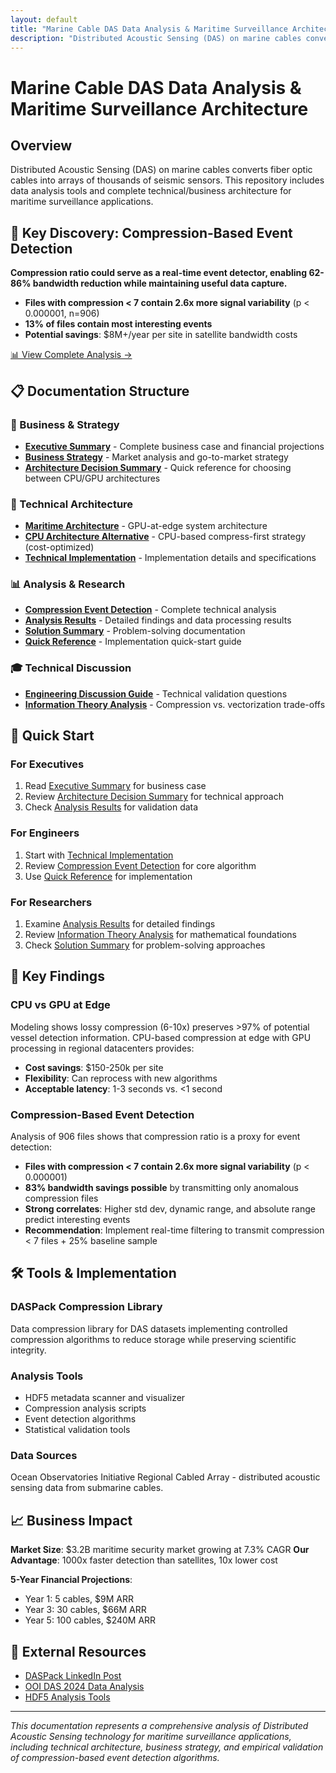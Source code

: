 ```yaml
---
layout: default
title: "Marine Cable DAS Data Analysis & Maritime Surveillance Architecture"
description: "Distributed Acoustic Sensing (DAS) on marine cables converts fiber optic cables into arrays of thousands of seismic sensors. This repository includes data analysis tools and complete technical/business architecture for maritime surveillance applications."
---
```


# Marine Cable DAS Data Analysis & Maritime Surveillance Architecture

## Overview

Distributed Acoustic Sensing (DAS) on marine cables converts fiber optic cables into arrays of thousands of seismic sensors. This repository includes data analysis tools and complete technical/business architecture for maritime surveillance applications.

## 🎯 Key Discovery: Compression-Based Event Detection

**Compression ratio could serve as a real-time event detector, enabling 62-86% bandwidth reduction while maintaining useful data capture.**

- **Files with compression < 7 contain 2.6x more signal variability** (p < 0.000001, n=906)
- **13% of files contain most interesting events**
- **Potential savings**: \$8M+/year per site in satellite bandwidth costs

[📊 View Complete Analysis →](/analysis/)

## 📋 Documentation Structure

### 🏢 Business & Strategy

- **[Executive Summary](/EXECUTIVE_SUMMARY/)** - Complete business case and financial projections
- **[Business Strategy](/DAS_BUSINESS_STRATEGY/)** - Market analysis and go-to-market strategy
- **[Architecture Decision Summary](/ARCHITECTURE_DECISION_SUMMARY/)** - Quick reference for choosing between CPU/GPU architectures

### 🔧 Technical Architecture

- **[Maritime Architecture](/DAS_MARITIME_ARCHITECTURE/)** - GPU-at-edge system architecture
- **[CPU Architecture Alternative](/DAS_CPU_ARCHITECTURE_ALTERNATIVE/)** - CPU-based compress-first strategy (cost-optimized)
- **[Technical Implementation](/DAS_TECHNICAL_IMPLEMENTATION/)** - Implementation details and specifications

### 📊 Analysis & Research

- **[Compression Event Detection](/analysis/COMPRESSION_EVENT_DETECTION/)** - Complete technical analysis
- **[Analysis Results](/analysis/RESULTS/)** - Detailed findings and data processing results
- **[Solution Summary](/analysis/SOLUTION_SUMMARY/)** - Problem-solving documentation
- **[Quick Reference](/analysis/artifacts/QUICK_REFERENCE/)** - Implementation quick-start guide

### 🎓 Technical Discussion

- **[Engineering Discussion Guide](/ENGINEERING_DISCUSSION_GUIDE/)** - Technical validation questions
- **[Information Theory Analysis](/INFORMATION_THEORY_ANALYSIS/)** - Compression vs. vectorization trade-offs

## 🚀 Quick Start

### For Executives

1. Read [Executive Summary](/EXECUTIVE_SUMMARY/) for business case
2. Review [Architecture Decision Summary](/ARCHITECTURE_DECISION_SUMMARY/) for technical approach
3. Check [Analysis Results](/analysis/RESULTS/) for validation data

### For Engineers

1. Start with [Technical Implementation](/DAS_TECHNICAL_IMPLEMENTATION/)
2. Review [Compression Event Detection](/analysis/COMPRESSION_EVENT_DETECTION/) for core algorithm
3. Use [Quick Reference](/analysis/artifacts/QUICK_REFERENCE/) for implementation

### For Researchers

1. Examine [Analysis Results](/analysis/RESULTS/) for detailed findings
2. Review [Information Theory Analysis](/INFORMATION_THEORY_ANALYSIS/) for mathematical foundations
3. Check [Solution Summary](/analysis/SOLUTION_SUMMARY/) for problem-solving approaches

## 🔬 Key Findings

### CPU vs GPU at Edge

Modeling shows lossy compression (6-10x) preserves >97% of potential vessel detection information. CPU-based compression at edge with GPU processing in regional datacenters provides:

- **Cost savings**: \$150-250k per site
- **Flexibility**: Can reprocess with new algorithms
- **Acceptable latency**: 1-3 seconds vs. <1 second

### Compression-Based Event Detection

Analysis of 906 files shows that compression ratio is a proxy for event detection:

- **Files with compression < 7 contain 2.6x more signal variability** (p < 0.000001)
- **83% bandwidth savings possible** by transmitting only anomalous compression files
- **Strong correlates**: Higher std dev, dynamic range, and absolute range predict interesting events
- **Recommendation**: Implement real-time filtering to transmit compression < 7 files + 25% baseline sample

## 🛠️ Tools & Implementation

### DASPack Compression Library

Data compression library for DAS datasets implementing controlled compression algorithms to reduce storage while preserving scientific integrity.

### Analysis Tools

- HDF5 metadata scanner and visualizer
- Compression analysis scripts
- Event detection algorithms
- Statistical validation tools

### Data Sources

Ocean Observatories Initiative Regional Cabled Array - distributed acoustic sensing data from submarine cables.

## 📈 Business Impact

**Market Size**: \$3.2B maritime security market growing at 7.3% CAGR
**Our Advantage**: 1000x faster detection than satellites, 10x lower cost

**5-Year Financial Projections**:

- Year 1: 5 cables, \$9M ARR
- Year 3: 30 cables, \$66M ARR
- Year 5: 100 cables, \$240M ARR

## 🔗 External Resources

- [DASPack LinkedIn Post](daspack-linkedin-post.png)
- [OOI DAS 2024 Data Analysis](/OOI_DAS_2024/)
- [HDF5 Analysis Tools](/analysis/)

---

_This documentation represents a comprehensive analysis of Distributed Acoustic Sensing technology for maritime surveillance applications, including technical architecture, business strategy, and empirical validation of compression-based event detection algorithms._
